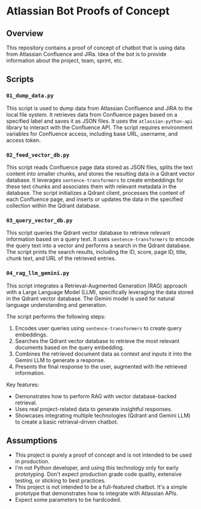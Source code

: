 # Atlassian Bot Proofs of Concept

## Overview
This repository contains a proof of concept of chatbot that is using data from Atlassian Confluence and JIRa.
Idea of the bot is to provide information about the project, team, sprint, etc.

## Scripts

### `01_dump_data.py`

This script is used to dump data from Atlassian Confluence and JIRA to the local file system.
It retrieves data from Confluence pages based on a specified label and saves it as JSON files.
It uses the `atlassian-python-api` library to interact with the Confluence API.
The script requires environment variables for Confluence access, including base URL, username, and access token.

### `02_feed_vector_db.py`

This script reads Confluence page data stored as JSON files, splits the text content into smaller chunks, and stores the resulting data in a Qdrant vector database.
It leverages `sentence-transformers` to create embeddings for these text chunks and associates them with relevant metadata in the database.
The script initializes a Qdrant client, processes the content of each Confluence page, and inserts or updates the data in the specified collection within the Qdrant database.

### `03_query_vector_db.py`

This script queries the Qdrant vector database to retrieve relevant information based on a query text.
It uses `sentence-transformers` to encode the query text into a vector and performs a search in the Qdrant database.
The script prints the search results, including the ID, score, page ID, title, chunk text, and URL of the retrieved entries.

### `04_rag_llm_gemini.py`

This script integrates a Retrieval-Augmented Generation (RAG) approach with a Large Language Model (LLM), specifically leveraging the data stored in the Qdrant vector database. The Gemini model is used for natural
language understanding and generation.

The script performs the following steps:

1. Encodes user queries using `sentence-transformers` to create query embeddings.
2. Searches the Qdrant vector database to retrieve the most relevant documents based on the query embedding.
3. Combines the retrieved document data as context and inputs it into the Gemini LLM to generate a response.
4. Presents the final response to the user, augmented with the retrieved information.

Key features:

- Demonstrates how to perform RAG with vector database-backed retrieval.
- Uses real project-related data to generate insightful responses.
- Showcases integrating multiple technologies (Qdrant and Gemini LLM) to create a basic retrieval-driven chatbot.

## Assumptions
* This project is purely a proof of concept and is not intended to be used in production.
* I'm not Python developer, and using this technology only for early prototyping. Don't expect production grade code quality, extensive testing, or sticking to best practices.
* This project is not intended to be a full-featured chatbot. It's a simple prototype that demonstrates how to integrate with Atlassian APIs.
* Expect some parameters to be hardcoded.